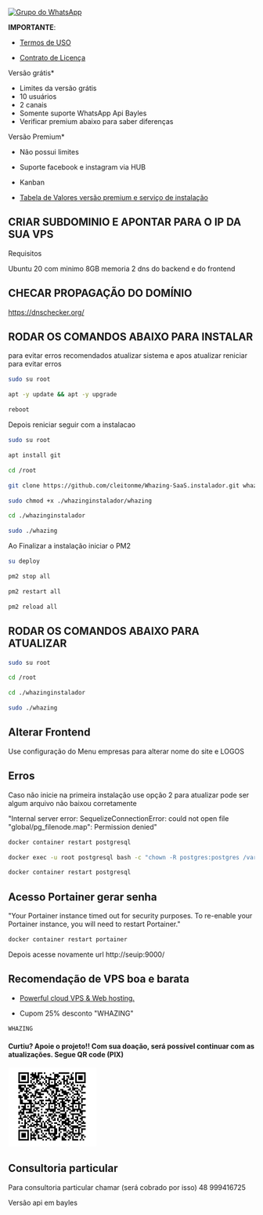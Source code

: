 [![Grupo do WhatsApp](https://img.shields.io/badge/WhatsApp-Grupo%20Whazing-brightgreen.svg)](https://chat.whatsapp.com/KAk11eaAfRu6Bp13wQX6MB)

**IMPORTANTE**: 

- [Termos de USO](https://github.com/cleitonme/Whazing-SaaS/blob/main/docs/TermosdeUso.md)

- [Contrato de Licença](https://github.com/cleitonme/Whazing-SaaS/blob/main/LICENSE)



Versão grátis*

- Limites da versão grátis 
- 10 usuários
- 2 canais
- Somente suporte WhatsApp Api Bayles
- Verificar premium abaixo para saber diferenças

Versão Premium*

- Não possui limites
- Suporte facebook e instagram via HUB
- Kanban

-  [Tabela de Valores versão premium e serviço de instalação](https://github.com/cleitonme/Whazing-SaaS/blob/main/docs/TabeladeValores.md)

## CRIAR SUBDOMINIO E APONTAR PARA O IP DA SUA VPS

Requisitos

Ubuntu 20 com minimo 8GB memoria
2 dns do backend e do frontend


## CHECAR PROPAGAÇÃO DO DOMÍNIO

https://dnschecker.org/

## RODAR OS COMANDOS ABAIXO PARA INSTALAR

para evitar erros recomendados atualizar sistema e apos atualizar reniciar para evitar erros
```bash
sudo su root
```
```bash
apt -y update && apt -y upgrade
```
```bash
reboot
```
 
Depois reniciar seguir com a instalacao
```bash
sudo su root
```
```bash
apt install git
```
```bash
cd /root
```
```bash
git clone https://github.com/cleitonme/Whazing-SaaS.instalador.git whazinginstalador
```
```bash
sudo chmod +x ./whazinginstalador/whazing
```
```bash
cd ./whazinginstalador
```
```bash
sudo ./whazing
```

Ao Finalizar a instalação iniciar o PM2

```bash
su deploy
```
```bash
pm2 stop all
```
```bash
pm2 restart all
```
```bash
pm2 reload all
```

## RODAR OS COMANDOS ABAIXO PARA ATUALIZAR
```bash
sudo su root
```
```bash
cd /root
```
```bash
cd ./whazinginstalador
```
```bash
sudo ./whazing
```

## Alterar Frontend

Use configuração do Menu empresas para alterar nome do site e LOGOS 

## Erros

Caso não inicie na primeira instalação use opção 2 para atualizar pode ser algum arquivo não baixou corretamente

"Internal server error: SequelizeConnectionError: could not open file \"global/pg_filenode.map\": Permission denied"

```bash
docker container restart postgresql
```
```bash
docker exec -u root postgresql bash -c "chown -R postgres:postgres /var/lib/postgresql/data"
```
```bash
docker container restart postgresql
```

## Acesso Portainer gerar senha
"Your Portainer instance timed out for security purposes. To re-enable your Portainer instance, you will need to restart Portainer."

```bash
docker container restart portainer
```

Depois acesse novamente url http://seuip:9000/

## Recomendação de VPS boa e barata

-  [Powerful cloud VPS & Web hosting.](https://control.peramix.com/?affid=58)

- Cupom 25% desconto "WHAZING"

```bash
WHAZING
```

#### Curtiu? Apoie o projeto!! Com sua doação, será possível continuar com as atualizações. Segue QR code (PIX)  

[<img src="donate.jpg" height="160" width="180"/>](donate.jpg)

## Consultoria particular

Para consultoria particular chamar (será cobrado por isso) 48 999416725 

Versão api em bayles
